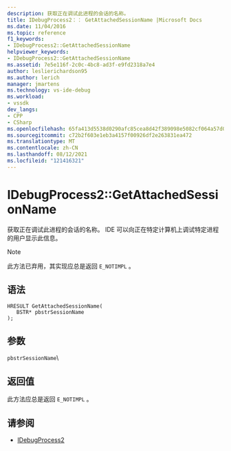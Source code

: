 ```yaml
---
description: 获取正在调试此进程的会话的名称。
title: IDebugProcess2：： GetAttachedSessionName |Microsoft Docs
ms.date: 11/04/2016
ms.topic: reference
f1_keywords:
- IDebugProcess2::GetAttachedSessionName
helpviewer_keywords:
- IDebugProcess2::GetAttachedSessionName
ms.assetid: 7e5e116f-2c0c-4bc8-ad3f-e9fd2318a7e4
author: leslierichardson95
ms.author: lerich
manager: jmartens
ms.technology: vs-ide-debug
ms.workload:
- vssdk
dev_langs:
- CPP
- CSharp
ms.openlocfilehash: 65fa413d5538d0290afc85cea8d42f389098e5082cf064a57d09a51cc2c3b43e
ms.sourcegitcommit: c72b2f603e1eb3a4157f00926df2e263831ea472
ms.translationtype: MT
ms.contentlocale: zh-CN
ms.lasthandoff: 08/12/2021
ms.locfileid: "121416321"
---
```

# <a name="idebugprocess2getattachedsessionname"></a>IDebugProcess2::GetAttachedSessionName
获取正在调试此进程的会话的名称。 IDE 可以向正在特定计算机上调试特定进程的用户显示此信息。

> [!NOTE]
> 此方法已弃用，其实现应总是返回 `E_NOTIMPL` 。

## <a name="syntax"></a>语法

```
HRESULT GetAttachedSessionName(
   BSTR* pbstrSessionName
);
```

## <a name="parameters"></a>参数
`pbstrSessionName`\

## <a name="return-value"></a>返回值
 此方法应总是返回 `E_NOTIMPL` 。

## <a name="see-also"></a>请参阅
- [IDebugProcess2](../../../extensibility/debugger/reference/idebugprocess2.md)
